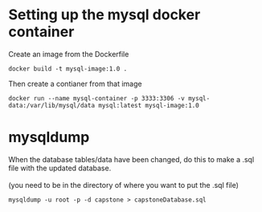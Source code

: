 # Setting up the mysql docker container

Create an image from the Dockerfile
```
docker build -t mysql-image:1.0 .
```

Then create a contianer from that image
```
docker run --name mysql-container -p 3333:3306 -v mysql-data:/var/lib/mysql/data mysql:latest mysql-image:1.0
```

# mysqldump
When the database tables/data have been changed, do this to make a .sql file with the updated database. <br><br>
(you need to be in the directory of where you want to put the .sql file)
```
mysqldump -u root -p -d capstone > capstoneDatabase.sql
```

